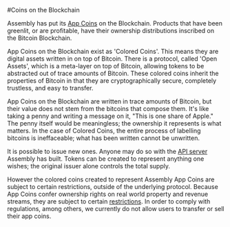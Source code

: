 #Coins on the Blockchain

Assembly has put its <a href="">App Coins</a> on the Blockchain.  Products that have been greenlit, or are profitable, have their ownership distributions inscribed on the Bitcoin Blockchain.

App Coins on the Blockchain exist as 'Colored Coins'.  This means they are digital assets written in on top of Bitcoin.  There is a protocol, called 'Open Assets', which is a meta-layer on top of Bitcoin, allowing tokens to be abstracted out of trace amounts of Bitcoin.  These colored coins inherit the properties of Bitcoin in that they are cryptographically secure, completely trustless, and easy to transfer.  

App Coins on the Blockchain are written in trace amounts of Bitcoin, but their value does not stem from the bitcoins that compose them.  It's like taking a penny and writing a message on it, "This is one share of Apple."  The penny itself would be meaningless; the ownership it represents is what matters.  In the case of Colored Coins, the entire process of labelling bitcoins is ineffaceable; what has been written cannot be unwritten.  

It is possible to issue new ones.  Anyone may do so with the [API server](http://coins.assembly.com) Assembly has built.  Tokens can be created to represent anything one wishes; the original issuer alone controls the total supply.


However the colored coins created to represent Assembly App Coins are subject to certain restrictions, outside of the underlying protocol.  Because App Coins confer ownership rights on real world property and revenue streams, they are subject to certain <a href="#">restrictions</a>.  In order to comply with regulations, among others, we currently do not allow users to transfer or sell their app coins.
